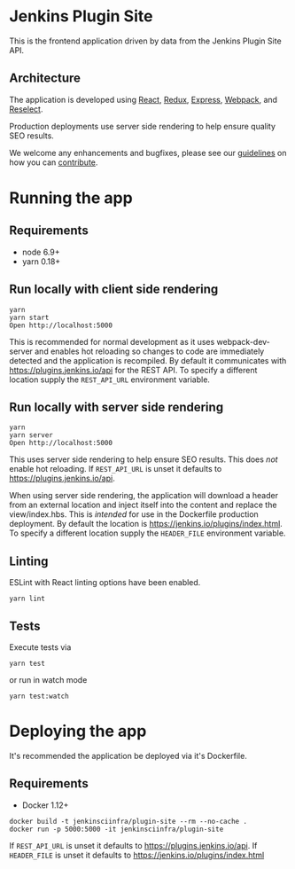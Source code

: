# Jenkins Plugin Site
This is the frontend application driven by data from the Jenkins Plugin Site API.

## Architecture
The application is developed using [React](https://facebook.github.io/react/), [Redux](http://redux.js.org/),
[Express](http://expressjs.com/), [Webpack](https://webpack.github.io/), and
[Reselect](https://github.com/reactjs/reselect).

Production deployments use server side rendering to help ensure quality SEO results.

We welcome any enhancements and bugfixes, please see our [guidelines](CONTRIBUTING.md) on how you can
[contribute](CONTRIBUTING.md).

# Running the app

## Requirements

- node 6.9+
- yarn 0.18+

## Run locally with client side rendering
```
yarn
yarn start
Open http://localhost:5000
```
This is recommended for normal development as it uses webpack-dev-server and enables hot reloading so changes to code
are immediately detected and the application is recompiled. By default it communicates with https://plugins.jenkins.io/api
for the REST API. To specify a different location supply the `REST_API_URL` environment variable.

## Run locally with server side rendering
```
yarn
yarn server
Open http://localhost:5000
```

This uses server side rendering to help ensure SEO results. This does _not_ enable hot reloading.
If `REST_API_URL` is unset it defaults to https://plugins.jenkins.io/api.

When using server side rendering, the application will download a header from an external location and inject itself
into the content and replace the view/index.hbs. This is _intended_ for use in the Dockerfile production deployment.
By default the location is https://jenkins.io/plugins/index.html. To specify a different location supply the
`HEADER_FILE` environment variable.

## Linting

ESLint with React linting options have been enabled.
```
yarn lint
```

## Tests

Execute tests via
```
yarn test
```

or run in watch mode
```
yarn test:watch
```

# Deploying the app

It's recommended the application be deployed via it's Dockerfile.

## Requirements

- Docker 1.12+

```
docker build -t jenkinsciinfra/plugin-site --rm --no-cache .
docker run -p 5000:5000 -it jenkinsciinfra/plugin-site
```
 If `REST_API_URL` is unset it defaults to https://plugins.jenkins.io/api. If `HEADER_FILE` is unset it defaults to
 https://jenkins.io/plugins/index.html
